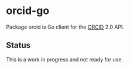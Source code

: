 orcid-go
========

Package orcid is Go client for the [ORCID](https://orcid.org/) 2.0 API.

Status
------

This is a work in progress and not ready for use.
